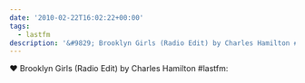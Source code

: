```yaml
---
date: '2010-02-22T16:02:22+00:00'
tags:
  - lastfm
description: '&#9829; Brooklyn Girls (Radio Edit) by Charles Hamilton #lastfm: '
---
```

&#9829; Brooklyn Girls (Radio Edit) by Charles Hamilton #lastfm: 
